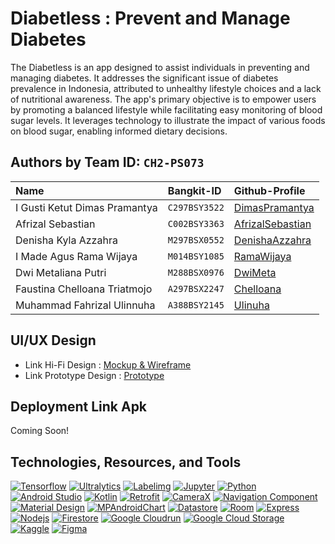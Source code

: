 # Diabetless : Prevent and Manage Diabetes

The Diabetless is an app designed to assist individuals in preventing and managing diabetes. It addresses the significant issue of diabetes prevalence in Indonesia, attributed to unhealthy lifestyle choices and a lack of nutritional awareness. The app's primary objective is to empower users by promoting a balanced lifestyle while facilitating easy monitoring of blood sugar levels. It leverages technology to illustrate the impact of various foods on blood sugar, enabling informed dietary decisions.

## Authors by Team ID: `CH2-PS073`
| Name | Bangkit-ID     | Github-Profile                       |
| :-------- | :------- | :-------------------------------- |
| I Gusti Ketut Dimas Pramantya    | `C297BSY3522` | [DimasPramantya](https://github.com/DimasPramantya) |
| Afrizal Sebastian      | `C002BSY3363` | [AfrizalSebastian](https://github.com/afrizalsebastian) |
| Denisha Kyla Azzahra   | `M297BSX0552` | [DenishaAzzahra](https://github.com/denishazzahra) |
|  I Made Agus Rama Wijaya      | `M014BSY1085` | [RamaWijaya](https://github.com/ramsteel) |
| Dwi Metaliana Putri     | `M288BSX0976` | [DwiMeta](https://github.com/Dwimeta) |
| Faustina Chelloana Triatmojo      | `A297BSX2247` | [Chelloana](https://github.com/chelloana) |
| Muhammad Fahrizal Ulinnuha    | `A388BSY2145` | [Ulinuha](https://github.com/linha06) |

## UI/UX Design

- Link Hi-Fi Design : [Mockup & Wireframe](https://www.figma.com/file/0Axs2xod0Wg6PDVPSDquXp/Bangkit-Capstone?type=design&node-id=0%3A1&mode=design&t=vL8d8wMzj0yjqJzh-1)
- Link Prototype Design : [Prototype](https://www.figma.com/proto/0Axs2xod0Wg6PDVPSDquXp/Bangkit-Capstone?type=design&node-id=1-3&t=tEWaz9Smx4ZwrfQs-1&scaling=scale-down&page-id=0%3A1&starting-point-node-id=301%3A763&mode=design)

## Deployment Link Apk
Coming Soon!

## Technologies, Resources, and Tools
[![Tensorflow](https://img.shields.io/badge/Tensorflow-ff7e00?style=for-the-badge&logo=tensorflow&logoColor=white)](https://www.tensorflow.org/)
[![Ultralytics](https://img.shields.io/badge/Ultralytics-111f68?style=for-the-badge&logo=ultralyrics&logoColor=white)](https://www.ultralytics.com/)
[![Labelimg](https://img.shields.io/badge/Labelimg-acaebf?style=for-the-badge&logo=labelimg&logoColor=white)](https://github.com/HumanSignal/labelImg)
[![Jupyter](https://img.shields.io/badge/Jupyter-f37726?style=for-the-badge&logo=jupyter&logoColor=white)](https://jupyter.org/)
[![Python](https://img.shields.io/badge/Python-3e7bac?style=for-the-badge&logo=python&logoColor=white)](https://www.python.org/)
[![Android Studio](https://img.shields.io/badge/Android%20Studio-51AE55?style=for-the-badge&logo=androidstudio&logoColor=white)](https://developer.android.com/studio)
[![Kotlin](https://img.shields.io/badge/Kotlin-7F52FF?style=for-the-badge&logo=kotlin&logoColor=white)](https://kotlinlang.org/)
[![Retrofit](https://img.shields.io/badge/Retrofit-48B983?style=for-the-badge&logo=retrofit&logoColor=white)](https://square.github.io/retrofit/)
[![CameraX](https://img.shields.io/badge/CameraX-48B983?style=for-the-badge&logo=camerax&logoColor=white)](https://developer.android.com/training/camerax)
[![Navigation Component](https://img.shields.io/badge/Navigation%20Component-48B983?style=for-the-badge&logo=navigationcomponent&logoColor=white)](https://developer.android.com/guide/navigation)
[![Material Design](https://img.shields.io/badge/Material%20Design-212121?style=for-the-badge&logo=materialdesign&logoColor=white)](https://m2.material.io/develop/android)
[![MPAndroidChart](https://img.shields.io/badge/MPAndroidChart-000000?style=for-the-badge&logo=mpandroidchart&logoColor=white)](https://github.com/PhilJay/MPAndroidChart)
[![Datastore](https://img.shields.io/badge/Datastore-5693ED?style=for-the-badge&logo=datastore&logoColor=white)](https://developer.android.com/topic/libraries/architecture/datastore)
[![Room](https://img.shields.io/badge/Room-51AE55?style=for-the-badge&logo=room&logoColor=white)](https://developer.android.com/jetpack/androidx/releases/room)
[![Express](https://img.shields.io/badge/Express-010101?style=for-the-badge&logo=express&logoColor=white)](https://expressjs.com/)
[![Nodejs](https://img.shields.io/badge/Nodejs-026E00?style=for-the-badge&logo=node.js&logoColor=white)](https://nodejs.org/)
[![Firestore](https://img.shields.io/badge/Firestore-5F6368?style=for-the-badge&logo=firebase&logoColor=white)](https://firebase.google.com/docs/firestore)
[![Google Cloudrun](https://img.shields.io/badge/Google%20Cloudrun-4285F4?style=for-the-badge&logo=googlecloudrun&logoColor=white)](https://cloud.google.com/run)
[![Google Cloud Storage](https://img.shields.io/badge/Google%20Cloud%20Storage-5687D6?style=for-the-badge&logo=googlecloudstorage&logoColor=white)](https://cloud.google.com/storage)
[![Kaggle](https://img.shields.io/badge/Kaggle-20BEFF?style=for-the-badge&logo=kaggle&logoColor=white)](https://www.kaggle.com/)
[![Figma](https://img.shields.io/badge/Figma-5551ff?style=for-the-badge&logo=figma&logoColor=white)](https://www.figma.com/)

